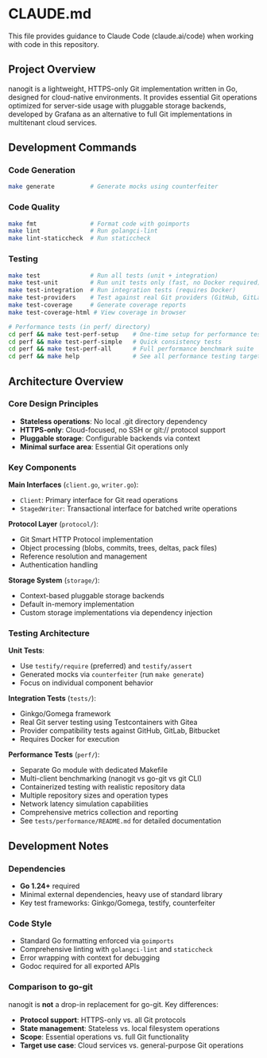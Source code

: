 # CLAUDE.md

This file provides guidance to Claude Code (claude.ai/code) when working with code in this repository.

## Project Overview

nanogit is a lightweight, HTTPS-only Git implementation written in Go, designed for cloud-native environments. It provides essential Git operations optimized for server-side usage with pluggable storage backends, developed by Grafana as an alternative to full Git implementations in multitenant cloud services.

## Development Commands

### Code Generation
```bash
make generate          # Generate mocks using counterfeiter
```

### Code Quality
```bash
make fmt               # Format code with goimports
make lint              # Run golangci-lint
make lint-staticcheck  # Run staticcheck
```

### Testing
```bash
make test              # Run all tests (unit + integration)
make test-unit         # Run unit tests only (fast, no Docker required)
make test-integration  # Run integration tests (requires Docker)
make test-providers    # Test against real Git providers (GitHub, GitLab, etc.)
make test-coverage     # Generate coverage reports
make test-coverage-html # View coverage in browser

# Performance tests (in perf/ directory)
cd perf && make test-perf-setup    # One-time setup for performance tests
cd perf && make test-perf-simple   # Quick consistency tests
cd perf && make test-perf-all      # Full performance benchmark suite
cd perf && make help               # See all performance testing targets
```

## Architecture Overview

### Core Design Principles
- **Stateless operations**: No local .git directory dependency
- **HTTPS-only**: Cloud-focused, no SSH or git:// protocol support
- **Pluggable storage**: Configurable backends via context
- **Minimal surface area**: Essential Git operations only

### Key Components

**Main Interfaces** (`client.go`, `writer.go`):
- `Client`: Primary interface for Git read operations
- `StagedWriter`: Transactional interface for batched write operations

**Protocol Layer** (`protocol/`):
- Git Smart HTTP Protocol implementation
- Object processing (blobs, commits, trees, deltas, pack files)
- Reference resolution and management
- Authentication handling

**Storage System** (`storage/`):
- Context-based pluggable storage backends
- Default in-memory implementation
- Custom storage implementations via dependency injection

### Testing Architecture

**Unit Tests**: 
- Use `testify/require` (preferred) and `testify/assert`
- Generated mocks via `counterfeiter` (run `make generate`)
- Focus on individual component behavior

**Integration Tests** (`tests/`):
- Ginkgo/Gomega framework
- Real Git server testing using Testcontainers with Gitea
- Provider compatibility tests against GitHub, GitLab, Bitbucket
- Requires Docker for execution

**Performance Tests** (`perf/`):
- Separate Go module with dedicated Makefile
- Multi-client benchmarking (nanogit vs go-git vs git CLI)
- Containerized testing with realistic repository data
- Multiple repository sizes and operation types
- Network latency simulation capabilities
- Comprehensive metrics collection and reporting
- See `tests/performance/README.md` for detailed documentation

## Development Notes

### Dependencies
- **Go 1.24+** required
- Minimal external dependencies, heavy use of standard library
- Key test frameworks: Ginkgo/Gomega, testify, counterfeiter

### Code Style
- Standard Go formatting enforced via `goimports`
- Comprehensive linting with `golangci-lint` and `staticcheck`
- Error wrapping with context for debugging
- Godoc required for all exported APIs

### Comparison to go-git
nanogit is **not** a drop-in replacement for go-git. Key differences:
- **Protocol support**: HTTPS-only vs. all Git protocols
- **State management**: Stateless vs. local filesystem operations  
- **Scope**: Essential operations vs. full Git functionality
- **Target use case**: Cloud services vs. general-purpose Git operations